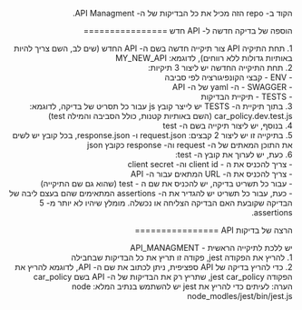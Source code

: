 
<p dir='rtl' align='right'>
הקוד ב- repo הזה מכיל את כל הבדיקות של ה- API Managment. 
</p>

<p dir='rtl' align='right'>
הוספה של בדיקה חדשה ל- API חדש
================
</p>

<p dir='rtl' align='right'>
 1. תחת התיקיה API צור תיקייה חדשה בשם ה- API החדש (שים לב, השם צריך להיות באותיות גדולות ללא רווחים), לדוגמא: MY_NEW_API
  <br>
  2. תחת התיקייה החדשה יש ליצור 3 תיקיות: <br>
   - ENV - קבצי הקונפיגורציה לפי סביבה <br>
    - SWAGGER - ה- yaml של ה- API <br>
    - TESTS - תיקיית הבדיקות<br>
  3. בתוך תיקיית ה- TESTS יש לייצר קובץ js עבור כל תסריט של בדיקה, לדוגמא: car_policy.dev.test.js (השם באותיות קטנות, כולל הסביבה והמילה test) <br>
  4. בנוסף, יש ליצור תיקייה בשם ה- test<br>
  5. בתיקייה זו יש ליצור 2 קבצים:  request.json ו- response.json, בכל קובץ יש לשים את התוכן המאתים של ה- request וה- response כקובץ json<br>
  6. כעת, יש לערוך את קובץ ה- test:<br>  - צריך להכניס את ה - client id וה- client secret<br>
  - צריך להכניס את ה- URL המתאים עבור ה- API<br>
 - עבור כל תשריט בדיקה, יש להכניס את שם ה - test (שהוא גם שם התיקייה)<br>
 - כעת, עבור כל תשריט יש להגדיר את ה- assertions המתאימים שהם בעצם ליבה של הבדיקה שקובעת האם הבדיקה הצליחה או נכשלה. מומלץ שיהיו לא יותר מ- 5 assertions. 
</p>

<p dir='rtl' align='right'>
הרצה של בדיקות API
================
</p>

<p dir='rtl' align='right'>
 יש ללכת לתיקייה הראשית - API_MANAGMENT
  <br>
  1. להריץ את הפקודה jest, פקודה זו תריץ את כל הבדיקות שבחבילה <br>
  2. כדי להריץ בדיקה של API ספציפית, ניתן לכתוב את שם ה- API,  לדוגמא להריץ את הפקודה jest car_policy, שתריץ רק את הבדיקות של ה- API בשם car_policy <br>
  הערה: לעיתים כדי להריץ את jest יש להשתמש בנתיב המלא: node node_modles/jest/bin/jest.js<br>
  

